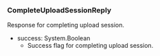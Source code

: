 ### CompleteUploadSessionReply
Response for completing upload session.

- success: System.Boolean
  - Success flag for completing upload session.
